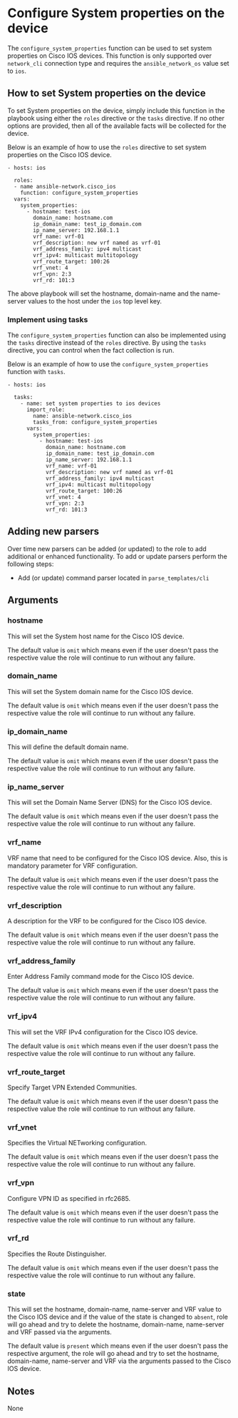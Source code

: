 # Configure System properties on the device

The `configure_system_properties` function can be used to set system properties on 
Cisco IOS devices.  This function is only supported over `network_cli` connection
type and requires the `ansible_network_os` value set to `ios`.

## How to set System properties on the device

To set System properties on the device, simply include this function in the playbook
using either the `roles` directive or the `tasks` directive.  If no other
options are provided, then all of the available facts will be collected for the
device.

Below is an example of how to use the `roles` directive to set system properties
on the Cisco IOS device.

```
- hosts: ios

  roles:
  - name ansible-network.cisco_ios
    function: configure_system_properties
  vars:
    system_properties:
      - hostname: test-ios
        domain_name: hostname.com
        ip_domain_name: test_ip_domain.com
        ip_name_server: 192.168.1.1
        vrf_name: vrf-01
        vrf_description: new vrf named as vrf-01
        vrf_address_family: ipv4 multicast
        vrf_ipv4: multicast multitopology
        vrf_route_target: 100:26
        vrf_vnet: 4
        vrf_vpn: 2:3
        vrf_rd: 101:3
```

The above playbook will set the hostname, domain-name and the name-server values to
the host under the `ios` top level key.  

### Implement using tasks

The `configure_system_properties` function can also be implemented using the `tasks` 
directive instead of the `roles` directive.  By using the `tasks` directive, you can
control when the fact collection is run. 

Below is an example of how to use the `configure_system_properties` function with `tasks`.

```
- hosts: ios

  tasks:
    - name: set system properties to ios devices
      import_role:
        name: ansible-network.cisco_ios
        tasks_from: configure_system_properties
      vars:
        system_properties:
          - hostname: test-ios
            domain_name: hostname.com
            ip_domain_name: test_ip_domain.com
            ip_name_server: 192.168.1.1
            vrf_name: vrf-01
            vrf_description: new vrf named as vrf-01
            vrf_address_family: ipv4 multicast
            vrf_ipv4: multicast multitopology
            vrf_route_target: 100:26
            vrf_vnet: 4
            vrf_vpn: 2:3
            vrf_rd: 101:3
```

## Adding new parsers

Over time new parsers can be added (or updated) to the role to add additional
or enhanced functionality.  To add or update parsers perform the following
steps:

* Add (or update) command parser located in `parse_templates/cli`

## Arguments

### hostname

This will set the System host name for the Cisco IOS device.

The default value is `omit` which means even if the user doesn't pass the respective
value the role will continue to run without any failure.

### domain_name

This will set the System domain name for the Cisco IOS device.

The default value is `omit` which means even if the user doesn't pass the respective 
value the role will continue to run without any failure.

### ip_domain_name

This will define the default domain name.

The default value is `omit` which means even if the user doesn't pass the respective
value the role will continue to run without any failure.

### ip_name_server

This will set the Domain Name Server (DNS) for the Cisco IOS device.

The default value is `omit` which means even if the user doesn't pass the respective 
value the role will continue to run without any failure.

### vrf_name

VRF name that need to be configured for the Cisco IOS device. Also, this is mandatory
parameter for VRF configuration.

The default value is `omit` which means even if the user doesn't pass the respective
value the role will continue to run without any failure.

### vrf_description

A description for the VRF to be configured for the Cisco IOS device.

The default value is `omit` which means even if the user doesn't pass the respective
value the role will continue to run without any failure.

### vrf_address_family

Enter Address Family command mode for the Cisco IOS device.

The default value is `omit` which means even if the user doesn't pass the respective
value the role will continue to run without any failure.

### vrf_ipv4

This will set the VRF IPv4 configuration for the Cisco IOS device.

The default value is `omit` which means even if the user doesn't pass the respective
value the role will continue to run without any failure.

### vrf_route_target

Specify Target VPN Extended Communities.

The default value is `omit` which means even if the user doesn't pass the respective
value the role will continue to run without any failure.

### vrf_vnet

Specifies the Virtual NETworking configuration.

The default value is `omit` which means even if the user doesn't pass the respective
value the role will continue to run without any failure.
            
### vrf_vpn

Configure VPN ID as specified in rfc2685.

The default value is `omit` which means even if the user doesn't pass the respective
value the role will continue to run without any failure.

### vrf_rd

Specifies the Route Distinguisher.

The default value is `omit` which means even if the user doesn't pass the respective
value the role will continue to run without any failure.

### state

This will set the hostname, domain-name, name-server and VRF value to the Cisco IOS
device and if the value of the state is changed to `absent`, role will go ahead and try 
to delete the hostname, domain-name, name-server and VRF passed via the arguments.

The default value is `present` which means even if the user doesn't pass the respective
argument, the role will go ahead and try to set the hostname, domain-name, name-server 
and VRF via the arguments passed to the Cisco IOS device.

## Notes

None
